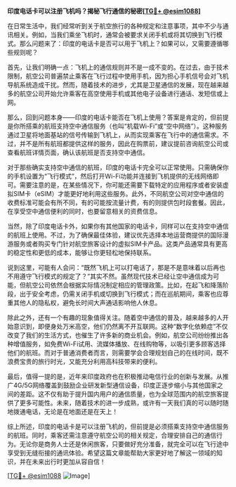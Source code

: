 **印度电话卡可以注册飞机吗？揭秘飞行通信的秘密[[TG💪+ @esim1088](https://t.me/s/esim1088)]**

在日常生活中，我们经常听到关于航空旅行的各种规定和注意事项，其中不少与通讯相关。例如，当我们乘坐飞机时，通常会被要求关闭手机或将其切换到飞行模式。那么问题来了：印度的电话卡是否可以用于飞机上？如果可以，又需要遵循哪些规则呢？

首先，让我们明确一点：飞机上的通信规则并不是一成不变的。在过去，由于技术限制，航空公司普遍禁止乘客在飞行过程中使用手机，因为担心手机信号会对飞机导航系统造成干扰。然而，随着技术的进步，尤其是卫星通信的发展，现在越来越多的航空公司开始允许乘客在高空使用手机或其他电子设备进行通话、发短信或上网。

那么，回到问题本身——印度的电话卡能否在飞机上使用？答案是肯定的，但前提是你所搭乘的航班支持空中通信服务（也叫“机载Wi-Fi”或“空中网络”）。这种服务通过卫星将地面基站的信号传输到飞机上，从而实现乘客在飞行中的通信需求。不过，并不是所有航班都提供这样的服务，因此在购票前，建议提前咨询航空公司或查看航班详情页面，确认该航班是否支持空中通信。

对于那些确实支持空中通信的航班，印度的电话卡完全可以正常使用。只需确保你的手机设置为“飞行模式”，然后打开Wi-Fi功能并连接到飞机提供的无线网络即可。需要注意的是，在某些情况下，你可能还需要下载特定的应用程序或者安装虚拟SIM卡（eSIM）才能更好地利用这些服务。此外，不同航空公司对空中通信的收费标准可能会有所不同，有的可能按流量计费，有的则提供包时段套餐。因此，在享受空中通信便利的同时，也要留意相关的资费信息。

当然，除了印度电话卡外，如果你有其他国家的电话卡，同样可以在支持空中通信的航班上使用。不过，为了确保最佳体验，建议优先选择本地运营商提供的国际漫游服务或者购买专门针对航空旅客设计的虚拟SIM卡产品。这类产品通常具有更高的稳定性和更低的成本，能够让你更轻松地保持联系。

说到这里，可能有人会问：“既然飞机上可以打电话了，那是不是意味着以后再也不用遵守飞行模式的规定了？”其实不然。虽然现代技术已经让空中通信成为可能，但航空公司依然会根据实际情况制定相应的管理政策。比如，在起飞和降落阶段，出于安全考虑，仍需关闭手机或切换到飞行模式；而在巡航期间，乘客也应尊重其他人的隐私权，避免长时间大声通话影响他人休息。

除此之外，还有一个有趣的现象值得关注。随着空中通信的普及，越来越多的人开始意识到，即便身处万米高空，他们仍然离不开互联网。这种“数字化依赖症”不仅改变了我们的生活方式，也催生了许多新的商业机会。例如，航空公司纷纷推出各种增值服务，如免费Wi-Fi试用、流媒体播放、在线购物等，以吸引更多顾客选择他们的航班。而对于普通消费者而言，则需要学会合理规划自己的在线时间，既不浪费宝贵的旅行时光，又能充分利用高科技带来的便利。

最后，值得一提的是，近年来印度政府也在积极推动电信行业的创新与发展。从推广4G/5G网络覆盖到鼓励企业研发新型通信设备，印度正逐步缩小与其他国家之间的差距。这不仅有助于提升国内用户的通信质量，也为全球范围内的航空旅客提供了更多可能性。未来，随着技术的进一步成熟，或许有一天我们真的可以随时随地拨通电话，无论是在地面还是在天上！

综上所述，印度的电话卡是可以注册飞机的，但前提是必须搭乘支持空中通信服务的航班。同时，乘客还需注意遵守航空公司的相关规定，合理安排自己的通信行为。无论你是商务人士还是休闲旅客，只要做好充分准备，就完全可以在飞行途中享受到无缝衔接的通讯体验。希望这篇文章能帮助大家更好地了解这一领域的知识，并在未来出行时更加从容自信！

[[TG💪+ @esim1088](https://t.me/s/esim1088) ![Image](https://i.postimg.cc/4NQfJmqS/Snipaste-2025-05-13-00-14-12.png)]